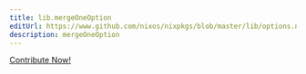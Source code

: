 ```yaml
---
title: lib.mergeOneOption
editUrl: https://www.github.com/nixos/nixpkgs/blob/master/lib/options.nix#L247C36
description: mergeOneOption
---
```


<a href="https://www.github.com/nixos/nixpkgs/blob/master/lib/options.nix#L247C36">Contribute Now!</a>
